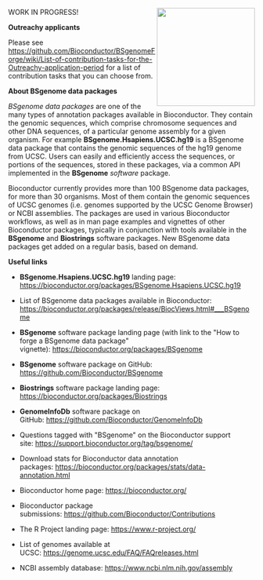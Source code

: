 [<img src="https://www.bioconductor.org/images/logo/jpg/bioconductor_logo_rgb.jpg" width="200" align="right"/>](https://bioconductor.org/)

WORK IN PROGRESS!

**Outreachy applicants**

Please see https://github.com/Bioconductor/BSgenomeForge/wiki/List-of-contribution-tasks-for-the-Outreachy-application-period for a list of contribution tasks that you can choose from.

**About BSgenome data packages**

_BSgenome data packages_ are one of the many types of annotation packages available in Bioconductor. They contain the genomic sequences, which comprise chromosome sequences and other DNA sequences, of a particular genome assembly for a given organism. For example **BSgenome.Hsapiens.UCSC.hg19** is a BSgenome data package that contains the genomic sequences of the hg19 genome from UCSC. Users can easily and efficiently access the sequences, or portions of the sequences, stored in these packages, via a common API implemented in the **BSgenome** _software_ package.

Bioconductor currently provides more than 100 BSgenome data packages, for more than 30 organisms. Most of them contain the genomic sequences of UCSC genomes (i.e. genomes supported by the UCSC Genome Browser) or NCBI assemblies. The packages are used in various Bioconductor workflows, as well as in man page examples and vignettes of other Bioconductor packages, typically in conjunction with tools available in the **BSgenome** and **Biostrings** software packages. New BSgenome data packages get added on a regular basis, based on demand.

**Useful links**

- **BSgenome.Hsapiens.UCSC.hg19** landing page: https://bioconductor.org/packages/BSgenome.Hsapiens.UCSC.hg19

- List of BSgenome data packages available in Bioconductor: https://bioconductor.org/packages/release/BiocViews.html#___BSgenome

- **BSgenome** software package landing page (with link to the "How to forge a BSgenome data package" vignette): https://bioconductor.org/packages/BSgenome

- **BSgenome** software package on GitHub: https://github.com/Bioconductor/BSgenome

- **Biostrings** software package landing page: https://bioconductor.org/packages/Biostrings

- **GenomeInfoDb** software package on GitHub: https://github.com/Bioconductor/GenomeInfoDb

- Questions tagged with "BSgenome" on the Bioconductor support site: https://support.bioconductor.org/tag/bsgenome/

- Download stats for Bioconductor data annotation packages: https://bioconductor.org/packages/stats/data-annotation.html

- Bioconductor home page: https://bioconductor.org/

- Bioconductor package submissions: https://github.com/Bioconductor/Contributions

- The R Project landing page: https://www.r-project.org/

- List of genomes available at UCSC: https://genome.ucsc.edu/FAQ/FAQreleases.html

- NCBI assembly database: https://www.ncbi.nlm.nih.gov/assembly

